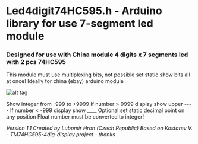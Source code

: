 # Led4digit74HC595.h - Arduino library for use 7-segment led module

### Designed for use with China module 4 digits x 7 segments led with 2 pcs 74HC595

This module must use multiplexing bits, not possible set static show bits all at once!
Ideally for china (ebay) arduino module 

![alt tag](https://https://raw.githubusercontent.com/LuBossCzech/Led4digit74HC595/master/LEDmodule.jpg)

Show integer from -999 to +9999
If number > 9999 display show upper ----
If number < -999 display show ____
Optional set static decimal point on any position
Float number must be converted to integer!



_Version 1.1
Created by Lubomir Hron (Czech Republic)
Based on Kostarev V. - TM74HC595-4dig-display project	- thanks_
